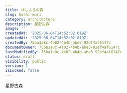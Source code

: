 ```yaml
---
title: ほしふるの森
slug: hoshi-mori
category: architecture
description: 星野古森
image: ''
createdAt: '2025-06-04T14:52:02.019Z'
updatedAt: '2025-06-04T14:52:02.019Z'
createdBy: 75ba1a8c-4e02-4b4b-abe3-92ef4af6147c
documentOwner: 75ba1a8c-4e02-4b4b-abe3-92ef4af6147c
lastModifiedBy: 75ba1a8c-4e02-4b4b-abe3-92ef4af6147c
status: draft
visibility: public
version: 1
isLocked: false
---
```

星野古森
